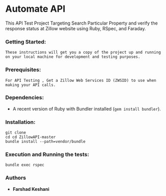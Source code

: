 # Automate API
This API Test Project Targeting Search Particular Property and verify the response status at Zillow website using Ruby, RSpec, and Faraday.

### Getting Started:
```
These instructions will get you a copy of the project up and running on your local machine for development and testing purposes.
```

### Prerequisites:
```
For API Testing , Get a Zillow Web Services ID (ZWSID) to use when making your API calls.
```

### Dependencies:
* A recent version of Ruby with Bundler installed (`gem install bundler`).

### Installation:
```
git clone 
cd cd ZillowAPI-master
bundle install --path=vendor/bundle
```

### Execution and Running the tests:
```
bundle exec rspec
```

### Authors

* **Farshad Keshani** 

